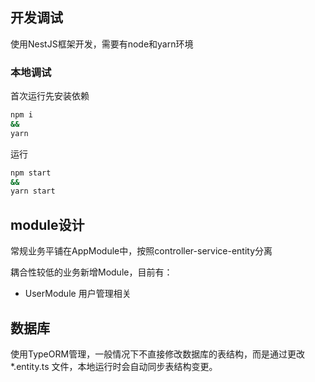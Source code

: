 ## 开发调试

使用NestJS框架开发，需要有node和yarn环境

### 本地调试

首次运行先安装依赖

```sh
npm i
&&
yarn
```

运行

```sh
npm start
&&
yarn start
```

## module设计

常规业务平铺在AppModule中，按照controller-service-entity分离

耦合性较低的业务新增Module，目前有：

- UserModule 用户管理相关

## 数据库

使用TypeORM管理，一般情况下不直接修改数据库的表结构，而是通过更改 *.entity.ts 文件，本地运行时会自动同步表结构变更。

